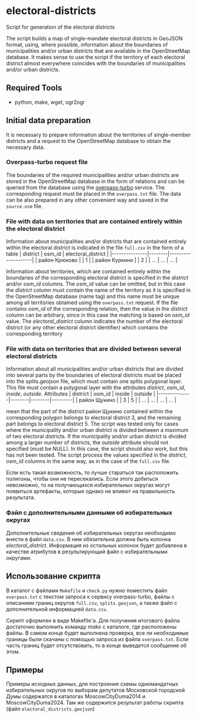 # electoral-districts
Script for generation of the electoral districts 

The script builds a map of single-mandate electoral districts in GeoJSON format, using, where possible, information about the boundaries of municipalities and/or urban districts that are available in the OpenStreetMap database. It makes sense to use the script if the territory of each electoral district almost everywhere coincides with the boundaries of municipalities and/or urban districts.

## Required Tools

* python, make, wget, ogr2ogr

## Initial data preparation

It is necessary to prepare information about the territories of single-member districts and a request to the OpenStreetMap database to obtain the necessary data.

### Overpass-turbo request file

The boundaries of the required municipalities and/or urban districts are stored in the OpenStreetMap database in the form of relations and can be queried from the database using the [overpass-turbo](https://overpass-turbo.eu/) service. The corresponding request must be placed in the `overpass.txt` file. The data can be also prepared in any other convenient way and saved in the `source.osm` file.

### File with data on territories that are contained entirely within the electoral district

Information about municipalities and/or districts that are contained entirely within the electoral district is indicated in the file `full.csv` in the form of a table
| district      | osm_id | electoral_district |
|---------------|--------|--------------------|
| район Крюково |        | 1                  |
| район Куркино |        | 2                  |
|     ...       |  ...   | ...                |

Information about territories, which are contained entirely within the boundaries of the corresponding electoral district is specified in the *district* and/or *osm_id* columns. The *osm_id* value can be omitted, but in this case the *district* column must contain the name of the territory as it is specified in the OpenStreetMap database (name tag) and this name must be unique among all territories obtained using the `overpass.txt` request. If the file contains *osm_id* of the corresponding relation, then the value in the *district* column can be arbitrary, since in this case the matching is based on *osm_id* value. The *electoral_district* column indicates the number of the electoral district (or any other electoral district identifier) which contains the corresponding territory

### File with data on territories that are divided between several electoral districts

Information about all municipalities and/or urban districts that are divided into several parts by the boundaries of electoral districts must be placed into the splits.geojson file, which must contain one splits polygonal layer. This file must contain a polygonal layer with the attributes *district*, *osm_id*, *inside*, *outside*. Attributes
| district     | osm_id | inside | outside |
|--------------|--------|--------|---------|
| район Щукино |        |  3     |  5      |
|     ...      |  ...   | ...    | ...     |

mean that the part of the district район Щукино contained within the corresponding polygon belongs to electoral district 3, and the remaining part belongs to electoral district 5. The script was tested only for cases where the municipality and/or urban district is divided between a maximum of two electoral districts. If the municipality and/or urban district is divided among a larger number of districts, the *outside* attribute should not specified (must be NULL). In this case, the script should also work, but this has not been tested. The script process the values specified in the *district*, *osm_id* columns in the same way, as in the case of the `full.csv` file.

Если есть такая возможность, то лучше стараться так расположить полигоны, чтобы они не пересекались. Если этого добиться невозможно, то на получающихся избирательных округах могут появиться артефакты, которые однако не влияют на правильность результата.

### Файл с дополнительными данными об избирательных округах
Дополнительные сведения об избирательных округах необходимо внести в файл `data.csv`. В нем обязательна должна быть колонка *electoral_district*. Информация из остальных колонок будет добавлена в качестве атрибутов в результирующий файл с избирательными округами.

## Использование скрипта
В каталог с файлами `Makefile` и `check.py` нужно поместить файл `overpass.txt` с текстом запроса к сервису overpass-turbo, файлы с описанием границ округов `full.csv`, `splits.geojson`, а также файл с дополнительной информацией `data.csv`.

Скрипт оформлен в виде Makefile'а. Для получения итогового файла достаточно выполнить команду *make* с каталоге, где расположены файлы. В самом конце будет выполнена проверка, все ли необходимые границы были скачаны с помощью запроса из файла `overpass.txt`. Если часть границ будет отсутствовать, то в конце выведется сообщение об этом.

## Примеры
Примеры исходных данных, для построение схемы одномандатных избирательных округов по выборам депутатов Московской городской Думы содержатся в каталогах MoscowCityDuma2014 и MoscowCityDuma2024. Там же содержится результат работы скрипта (файл `electoral_districts.geojson`) 
